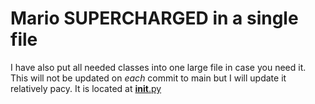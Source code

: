 # Mario SUPERCHARGED in a single file

I have also put all needed classes into one large file in case you need it. This will not be updated on _each_ commit to main but I will update it relatively pacy.
It is located at [__init__.py](https://github.com/hamdivazim/Mario-SUPERCHARGED/blob/onefile/onefile/__init__.py)
